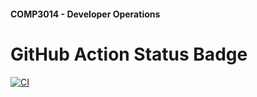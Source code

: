 #### COMP3014 - Developer Operations

# GitHub Action Status Badge
[![CI](https://github.com/Soeren-Z/Comp3104/actions/workflows/ci.yml/badge.svg)](https://github.com/Soeren-Z/Comp3104/actions/workflows/ci.yml)
